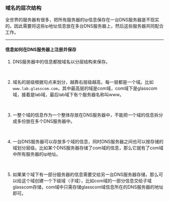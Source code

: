 ### 域名的层次结构

全世界的服务器有很多，把所有服务器的ip信息保存在一台DNS服务器是不现实的。因此需要将这些ip地址信息放在多台DNS服务器上，然后这些服务器共同配合工作。

---

#### 信息如何在DNS服务器上注册并保存

1. DNS服务器中的信息都按域名以分层结构来保存。
<br>

2. 域名的层级根据句点来划分，越靠右层级越高，每一层都是一个域。比如`www.lab.glasscom.com`，其中最高层的域是com域，com域下是glasscom域，接着是lab域，最后lab域下有个服务器名称叫www。
<br>

3. 一整个域的信息作为一个整体存放在DNS服务器中，不能把一个域的信息拆分成多份放在多个DNS服务器中。
<br>

4. 一台DNS服务器可以存放多个域的信息，同时DNS服务器之间也可以按存储的域划分层级。比如某个DNS服务器存储了com域的信息，那么它就有了com域中所有服务器的ip地址。
<br>

5. 如果某个域下有一部分服务器的信息需要交给另一台DNS服务器存储，那么可以给这个域创建一个下级域（子域），比如com域的一部分信息交给子域glasscom存储，com域中只需存储glasscom域信息所在的DNS服务器的地址即可。

